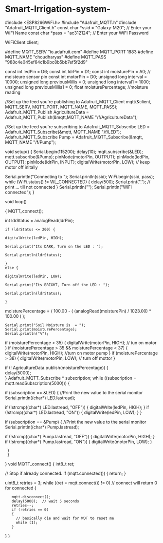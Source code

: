 # Smart-Irrigation-system-
#include <ESP8266WiFi.h>
#include "Adafruit_MQTT.h"
#include "Adafruit_MQTT_Client.h"
const char *ssid =  "Galaxy-M20";     // Enter your WiFi Name
const char *pass =  "ac312124"; // Enter your WiFi Password

WiFiClient client;

#define MQTT_SERV "io.adafruit.com"
#define MQTT_PORT 1883
#define MQTT_NAME "choudharyas"
#define MQTT_PASS "988c4e045ef64c1b9bc8b5bb7ef5f2d9"

const int ledPin = D6;
const int ldrPin = D1;
const int moisturePin = A0;             // moisteure sensor pin
const int motorPin = D0;
unsigned long interval = 10000;
unsigned long previousMillis = 0;
unsigned long interval1 = 1000;
unsigned long previousMillis1 = 0;
float moisturePercentage;              //moisture reading

//Set up the feed you're publishing to
Adafruit_MQTT_Client mqtt(&client, MQTT_SERV, MQTT_PORT, MQTT_NAME, MQTT_PASS);
Adafruit_MQTT_Publish AgricultureData = Adafruit_MQTT_Publish(&mqtt,MQTT_NAME "/f/AgricultureData");

//Set up the feed you're subscribing to
 Adafruit_MQTT_Subscribe LED = Adafruit_MQTT_Subscribe(&mqtt, MQTT_NAME "/f/LED");
  Adafruit_MQTT_Subscribe Pump = Adafruit_MQTT_Subscribe(&mqtt, MQTT_NAME "/f/Pump");

void setup()
{
  Serial.begin(115200);
  delay(10);
  mqtt.subscribe(&LED);
  mqtt.subscribe(&Pump);
  pinMode(motorPin, OUTPUT);
  pinMode(ledPin, OUTPUT);
  pinMode(ldrPin, INPUT);
  digitalWrite(motorPin, LOW); // keep motor off initally
  
  Serial.println("Connecting to ");
  Serial.println(ssid);
  WiFi.begin(ssid, pass);
  while (WiFi.status() != WL_CONNECTED)
  {
    delay(500);
    Serial.print(".");              // print ... till not connected
  }
  Serial.println("");
  Serial.println("WiFi connected");
}
 
void loop()

{
   MQTT_connect();
  

 int ldrStatus = analogRead(ldrPin);

    if (ldrStatus <= 200) {
    
    digitalWrite(ledPin, HIGH);
    
    Serial.print("Its DARK, Turn on the LED : ");
    
    Serial.println(ldrStatus);
    
    } 
    else {
    
    digitalWrite(ledPin, LOW);
    
    Serial.print("Its BRIGHT, Turn off the LED : ");
    
    Serial.println(ldrStatus);
    
    }

  moisturePercentage = ( 100.00 - ( (analogRead(moisturePin) / 1023.00) * 100.00 ) );

 
    Serial.print("Soil Moisture is  = ");
    Serial.print(moisturePercentage);
    Serial.println("%");
    
    

if (moisturePercentage < 35) {
  digitalWrite(motorPin, HIGH);         // tun on motor
}
if (moisturePercentage > 35 && moisturePercentage < 37) {
  digitalWrite(motorPin, HIGH);        //turn on motor pump
}
if (moisturePercentage > 38) {
  digitalWrite(motorPin, LOW);          // turn off mottor
}


if (! AgricultureData.publish(moisturePercentage))
       {                     
         delay(5000);   
          }
Adafruit_MQTT_Subscribe * subscription;
while ((subscription = mqtt.readSubscription(5000)))
     {
    
   if (subscription == &LED)
     {
      //Print the new value to the serial monitor
      Serial.println((char*) LED.lastread);
     
   if (!strcmp((char*) LED.lastread, "OFF"))
      {
        digitalWrite(ledPin, HIGH);
    }
    if (!strcmp((char*) LED.lastread, "ON"))
      {
        digitalWrite(ledPin, LOW);
    }
 }
   
   if (subscription == &Pump)
     {
      //Print the new value to the serial monitor
      Serial.println((char*) Pump.lastread);
     
   if (!strcmp((char*) Pump.lastread, "OFF"))
      {
        digitalWrite(motorPin, HIGH);
    }
     if (!strcmp((char*) Pump.lastread, "ON"))
      {
        digitalWrite(motorPin, LOW);
    }

     }
     }
}
void MQTT_connect() 
{
  int8_t ret;

  // Stop if already connected.
  if (mqtt.connected()) 
  {
    return;
  }

  uint8_t retries = 3;
  while ((ret = mqtt.connect()) != 0) // connect will return 0 for connected
  { 
       
       mqtt.disconnect();
       delay(5000);  // wait 5 seconds
       retries--;
       if (retries == 0) 
       {
         // basically die and wait for WDT to reset me
         while (1);
       }
  }
}
  

